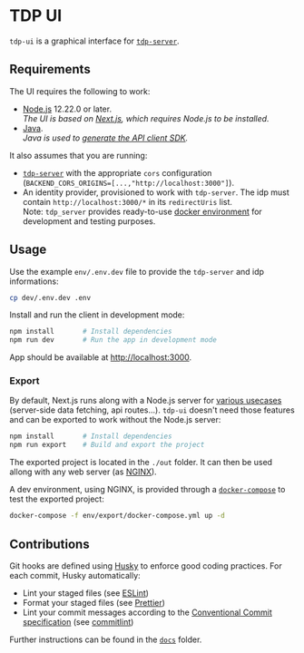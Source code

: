 # TDP UI

`tdp-ui` is a graphical interface for [`tdp-server`](https://github.com/TOSIT-IO/tdp-server).

## Requirements

The UI requires the following to work:

- [Node.js](https://nodejs.org/en/) 12.22.0 or later.  
  _The UI is based on [Next.js](https://nextjs.org/), which requires Node.js to be installed._
- [Java](https://www.java.com/).  
  _Java is used to [generate the API client SDK](docs/openapi-client.md)._

It also assumes that you are running:

- [`tdp-server`](https://github.com/TOSIT-IO/tdp-server) with the appropriate `cors` configuration (`BACKEND_CORS_ORIGINS=[...,"http://localhost:3000"]`).
- An identity provider, provisioned to work with `tdp-server`. The idp must contain `http://localhost:3000/*` in its `redirectUris` list.  
  Note: `tdp_server` provides ready-to-use [docker environment](https://github.com/TOSIT-IO/tdp-server/tree/master/dev) for development and testing purposes.

## Usage

Use the example `env/.env.dev` file to provide the `tdp-server` and idp informations:

```bash
cp dev/.env.dev .env
```

Install and run the client in development mode:

```bash
npm install       # Install dependencies
npm run dev       # Run the app in development mode
```

App should be available at <http://localhost:3000>.

### Export

By default, Next.js runs along with a Node.js server for [various usecases](https://nextjs.org/docs/advanced-features/static-html-export#unsupported-features) (server-side data fetching, api routes...). `tdp-ui` doesn't need those features and can be exported to work without the Node.js server:

```bash
npm install       # Install dependencies
npm run export    # Build and export the project
```

The exported project is located in the `./out` folder. It can then be used allong with any web server (as [NGINX](https://www.nginx.com/)).

A dev environment, using NGINX, is provided through a [`docker-compose`](env/export/docker-compose.yml) to test the exported project:

```bash
docker-compose -f env/export/docker-compose.yml up -d
```

## Contributions

Git hooks are defined using [Husky](https://typicode.github.io/husky/#/) to enforce good coding practices. For each commit, Husky automatically:

- Lint your staged files (see [ESLint](https://eslint.org/))
- Format your staged files (see [Prettier](https://prettier.io/))
- Lint your commit messages according to the [Conventional Commit specification](https://www.conventionalcommits.org/en/v1.0.0/) (see [commitlint](https://github.com/conventional-changelog/commitlint))

Further instructions can be found in the [`docs`](docs/) folder.

